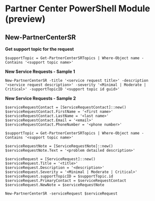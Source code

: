 # Partner Center PowerShell Module (preview) #

## New-PartnerCenterSR ##

**Get support topic for the request**

    $supportTopic = Get-PartnerCenterSRTopics | Where-Object name -Contains '<support topic name>' 

**New Service Requests - Sample 1**

    New-PartnerCenterSR -title '<service request title>' -description '<service request description>' -severity '<Minimal | Moderate | Critical>' -supportTopicID '<support topic id guid>'

**New Service Requests - Sample 2**

    $serviceRequestContact = [ServiceRequestContact]::new()
    $serviceRequestContact.FirstName = '<first name>'
    $serviceRequestContact.LastName = '<last name>'
    $serviceRequestContact.Email = '<email>'
    $serviceRequestContact.PhoneNumber = '<phone number>'
    
    $supportTopic = Get-PartnerCenterSRTopics | Where-Object name -Contains '<support topic name>'
    
    $serviceRequestNote = [ServiceRequestNote]::new()
    $serviceRequestNote.Text = '<problem detailed description>'
    
    $serviceRequest = [ServiceRequest]::new()
    $serviceRequest.Title = '<title>'
    $serviceRequest.Description = '<description>'
    $serviceRequest.Severity = '<Minimal | Moderate | Critical>'
    $serviceRequest.supportTopicID = $supportTopic.id
    $serviceRequest.PrimaryContact = $serviceRequestContact
    $serviceRequest.NewNote = $serviceRequestNote
    
    New-PartnerCenterSR -serviceRequest $serviceRequest
